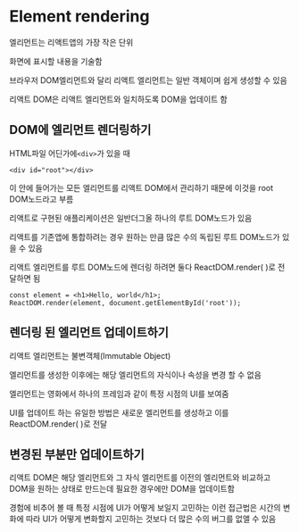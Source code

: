 # Element rendering
엘리먼트는 리액트앱의 가장 작은 단위

화면에 표시할 내용을 기술함

브라우저 DOM엘리먼트와 달리 리액트 엘리먼트는 일반 객체이며 쉽게 생성할 수 있음

리액트 DOM은 리액트 엘리먼트와 일치하도록 DOM을 업데이트 함

## DOM에 엘리먼트 렌더링하기

HTML파일 어딘가에`<div>`가 있을 때

```
<div id="root"></div>
```

이 안에 들어가는 모든 엘리먼트를 리액트 DOM에서 관리하기 때문에 이것을 root DOM노드라고 부름

리액트로 구현된 애플리케이션은 일반더그올 하나의 루트 DOM노드가 있음

리액트를 기존앱에 통합하려는 경우 원하는 만큼 많은 수의 독립된 루트 DOM노드가 있을 수 있음

리액트 엘리먼트를 루트 DOM노드에 렌더링 하려면 둘다 ReactDOM.render( )로 전달하면 됨

```
const element = <h1>Hello, world</h1>;
ReactDOM.render(element, document.getElementById('root'));
```

## 렌더링 된 엘리먼트 업데이트하기

리액트 엘리먼트는 불변객체(Immutable Object)

엘리먼트를 생성한 이후에는 해당 엘리먼트의 자식이나 속성을 변경 할 수 없음

엘리먼트는 영화에서 하나의 프레임과 같이 특정 시점의 UI를 보여줌

UI를 업데이트 하는 유일한 방법은 새로운 엘리먼트를 생성하고 이를 ReactDOM.render( )로 전달

## 변경된 부분만 업데이트하기

리액트 DOM은 해당 엘리먼트와 그 자식 엘리먼트를 이전의 엘리먼트와 비교하고 DOM을 원하는 상태로 만드는데 필요한 경우에만 DOM을 업데이트함

경험에 비추어 볼 때 특정 시점에 UI가 어떻게 보일지 고민하는 이런 접근법은 시간의 변화에 따라 UI가 어떻게 변화할지 고민하는 것보다 더 많은 수의 버그를 없앨 수 있음